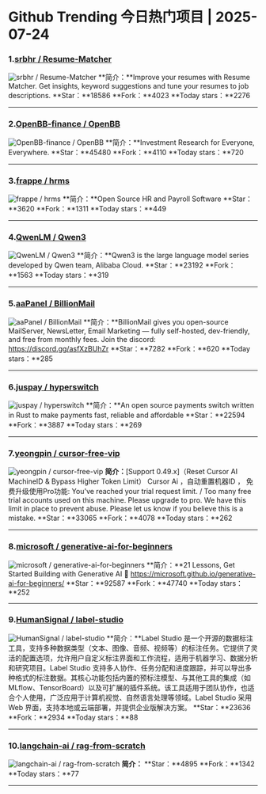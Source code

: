 # Github Trending 今日热门项目 | 2025-07-24
### 1.[srbhr / Resume-Matcher](https://github.com/srbhr/Resume-Matcher)

![srbhr / Resume-Matcher](https://repository-images.githubusercontent.com/253975496/2823cee4-4d8d-4d65-8477-b7b67fec9b15)
**简介：**Improve your resumes with Resume Matcher. Get insights, keyword suggestions and tune your resumes to job descriptions.
**Star：**18586
**Fork：**4023
**Today stars：**2276

---

### 2.[OpenBB-finance / OpenBB](https://github.com/OpenBB-finance/OpenBB)

![OpenBB-finance / OpenBB](https://repository-images.githubusercontent.com/323048702/4659bbdb-ae11-4f51-8a16-860fa9dfc551)
**简介：**Investment Research for Everyone, Everywhere.
**Star：**45480
**Fork：**4110
**Today stars：**720

---

### 3.[frappe / hrms](https://github.com/frappe/hrms)

![frappe / hrms](https://repository-images.githubusercontent.com/501292795/010f358b-8afb-4e41-a7c8-8444983055c8)
**简介：**Open Source HR and Payroll Software
**Star：**3620
**Fork：**1311
**Today stars：**449

---

### 4.[QwenLM / Qwen3](https://github.com/QwenLM/Qwen3)

![QwenLM / Qwen3](https://opengraph.githubassets.com/c46cd8d856976b02b1005bf97bb5628ae3800e0617510d453ae1a55e036e7fd9/QwenLM/Qwen3)
**简介：**Qwen3 is the large language model series developed by Qwen team, Alibaba Cloud.
**Star：**23192
**Fork：**1563
**Today stars：**319

---

### 5.[aaPanel / BillionMail](https://github.com/aaPanel/BillionMail)

![aaPanel / BillionMail](https://opengraph.githubassets.com/1fe44b83aa4f93419d65f2c4064bc2979395528fbfaa86c51d73434158127df6/aaPanel/BillionMail)
**简介：**BillionMail gives you open-source MailServer, NewsLetter, Email Marketing — fully self-hosted, dev-friendly, and free from monthly fees. Join the discord: https://discord.gg/asfXzBUhZr
**Star：**7282
**Fork：**620
**Today stars：**285

---

### 6.[juspay / hyperswitch](https://github.com/juspay/hyperswitch)

![juspay / hyperswitch](https://repository-images.githubusercontent.com/552877440/fd8b83bc-a093-4f7b-9e16-a0cd1f9f8572)
**简介：**An open source payments switch written in Rust to make payments fast, reliable and affordable
**Star：**22594
**Fork：**3887
**Today stars：**269

---

### 7.[yeongpin / cursor-free-vip](https://github.com/yeongpin/cursor-free-vip)

![yeongpin / cursor-free-vip](https://opengraph.githubassets.com/631380661aeea64bfe743b4e963fbf1a3db328638fe29f19056020ae84290bcb/yeongpin/cursor-free-vip)
**简介：**[Support 0.49.x]（Reset Cursor AI MachineID & Bypass Higher Token Limit） Cursor Ai ，自动重置机器ID ， 免费升级使用Pro功能: You've reached your trial request limit. / Too many free trial accounts used on this machine. Please upgrade to pro. We have this limit in place to prevent abuse. Please let us know if you believe this is a mistake.
**Star：**33065
**Fork：**4078
**Today stars：**262

---

### 8.[microsoft / generative-ai-for-beginners](https://github.com/microsoft/generative-ai-for-beginners)

![microsoft / generative-ai-for-beginners](https://repository-images.githubusercontent.com/655806940/88f66022-a0f3-4ad7-b3c8-a0628db51c69)
**简介：**21 Lessons, Get Started Building with Generative AI 🔗 https://microsoft.github.io/generative-ai-for-beginners/
**Star：**92587
**Fork：**47740
**Today stars：**252

---

### 9.[HumanSignal / label-studio](https://github.com/HumanSignal/label-studio)

![HumanSignal / label-studio](https://repository-images.githubusercontent.com/192640529/970b6900-817b-11eb-9f57-adf3f87c6ff9)
**简介：**Label Studio 是一个开源的数据标注工具，支持多种数据类型（文本、图像、音频、视频等）的标注任务。它提供了灵活的配置选项，允许用户自定义标注界面和工作流程，适用于机器学习、数据分析和研究项目。Label Studio 支持多人协作、任务分配和进度跟踪，并可以导出多种格式的标注数据。其核心功能包括内置的预标注模型、与其他工具的集成（如 MLflow、TensorBoard）以及可扩展的插件系统。该工具适用于团队协作，也适合个人使用，广泛应用于计算机视觉、自然语言处理等领域。Label Studio 采用 Web 界面，支持本地或云端部署，并提供企业版解决方案。
**Star：**23636
**Fork：**2934
**Today stars：**88

---

### 10.[langchain-ai / rag-from-scratch](https://github.com/langchain-ai/rag-from-scratch)

![langchain-ai / rag-from-scratch](https://opengraph.githubassets.com/e938efc906a743001395723e63f572a499893ac0002b7b850de758ebb144a351/langchain-ai/rag-from-scratch)
**简介：**
**Star：**4895
**Fork：**1342
**Today stars：**77

---

